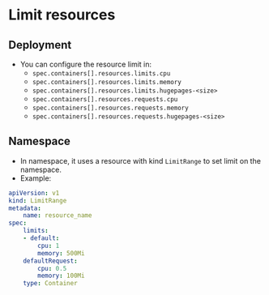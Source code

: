 # Limit resources
## Deployment
- You can configure the resource limit in:
	- `spec.containers[].resources.limits.cpu`
	- `spec.containers[].resources.limits.memory`
	- `spec.containers[].resources.limits.hugepages-<size>`
	- `spec.containers[].resources.requests.cpu`
	- `spec.containers[].resources.requests.memory`
	- `spec.containers[].resources.requests.hugepages-<size>`
## Namespace
- In namespace, it uses a resource with kind `LimitRange` to set limit on the namespace.
- Example:
```yaml
apiVersion: v1
kind: LimitRange
metadata:
	name: resource_name
spec:
	limits:
	- default:
		cpu: 1
		memory: 500Mi
	defaultRequest:
		cpu: 0.5
		memory: 100Mi
	type: Container
```